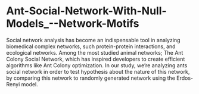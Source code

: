 # Ant-Social-Network-With-Null-Models_--Network-Motifs
Social network analysis has become an indispensable tool in analyzing biomedical complex networks, such protein-protein interactions, and ecological networks. Among the most studied animal networks; The Ant Colony Social Network,  which has inspired developers to create efficient algorithms like Ant Colony optimization.  In our study, we’re analyzing ants social network in order to test hypothesis about the nature of this network, by comparing this network to randomly  generated network using the Erdos-Renyi model.
